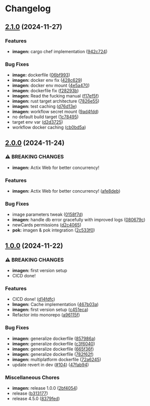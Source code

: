 # Changelog

## [2.1.0](https://github.com/doper1/POK/compare/imagen@v2.0.0...imagen@v2.1.0) (2024-11-27)


### Features

* **imagen:** cargo chef implementation ([942c724](https://github.com/doper1/POK/commit/942c724083e298e5de574fbcb90af6a0d9e72624))


### Bug Fixes

* **image:** dockerfile ([06bf993](https://github.com/doper1/POK/commit/06bf9931990c96f045502faf9a8bad4b098d1831))
* **imagen:** docker env fix ([428c629](https://github.com/doper1/POK/commit/428c629892cd42dde5ec252e13b1269787fa576b))
* **imagen:** docker env mount ([4e5a470](https://github.com/doper1/POK/commit/4e5a4706e457153b674dab989e0717b0e1737415))
* **imagen:** dockerfile fix ([f28293b](https://github.com/doper1/POK/commit/f28293b2c68744e5fdfd2bf419c64253d2f3b7c8))
* **imagen:** Read the fucking manual ([f17ef5f](https://github.com/doper1/POK/commit/f17ef5f20fe7ea81afd2604228d01948340a3530))
* **imagen:** rust target architecture ([7826e55](https://github.com/doper1/POK/commit/7826e55a5f9031af7c7f5e14b2e43d33d84ac4e0))
* **imagen:** test caching ([d76d13e](https://github.com/doper1/POK/commit/d76d13e8f703174a02ecf5345a0daa0968d17546))
* **imagen:** workflow secret mount ([9ad4fdd](https://github.com/doper1/POK/commit/9ad4fddb187942633d304004e8dc31ff1047c094))
* no default build target ([1c78495](https://github.com/doper1/POK/commit/1c78495b1164e540a0801a6dc9f39f676ef87217))
* target env var ([d2d3725](https://github.com/doper1/POK/commit/d2d3725ddfa520ef401ad79bf913b215b4636a97))
* workflow docker caching ([cb0bd5a](https://github.com/doper1/POK/commit/cb0bd5ac54a2b524de5cfa9c0869a03a628dd87b))

## [2.0.0](https://github.com/doper1/POK/compare/imagen@v1.0.0...imagen@v2.0.0) (2024-11-24)


### ⚠ BREAKING CHANGES

* **imagen:** Actix Web for better concurrency!

### Features

* **imagen:** Actix Web for better concurrency! ([afe8deb](https://github.com/doper1/POK/commit/afe8deb5c8a7189fbac5377e9219bf1a483fcef5))


### Bug Fixes

* image parameters tweak ([0158f7d](https://github.com/doper1/POK/commit/0158f7dacc4a1da4303dbb08c62e56f4085d967c))
* **imagen:** handle db error gracefully with improved logs ([080679c](https://github.com/doper1/POK/commit/080679c26a6ac4d286528cb3cd8a76185529aed3))
* newCards permissions ([d2c4065](https://github.com/doper1/POK/commit/d2c406519ac17bb1421a057422efced41663e108))
* **pok:** imagen & pok integration ([2c533f0](https://github.com/doper1/POK/commit/2c533f01ffc1dd8b7d80ab2088581f2917263cbe))

## [1.0.0](https://github.com/doper1/POK/compare/imagen-v1.0.0...imagen@v1.0.0) (2024-11-22)


### ⚠ BREAKING CHANGES

* **imagen:** first version setup
* CICD done!

### Features

* CICD done! ([d14fdfc](https://github.com/doper1/POK/commit/d14fdfc85bcb769e77032392773eda073b1a90be))
* **Imagen:** Cache implementation ([467b03a](https://github.com/doper1/POK/commit/467b03a4f86bf212ff9753c489f864f11ac27cfb))
* **imagen:** first version setup ([c451eca](https://github.com/doper1/POK/commit/c451ecacb116a25a824c4e92937abc58d9ca58b6))
* Refactor into monorepo ([a96115f](https://github.com/doper1/POK/commit/a96115ff24e264c9167908dc52b0540a42c9174f))


### Bug Fixes

* **imagen:** generalize dockerfile ([857986a](https://github.com/doper1/POK/commit/857986a976e13600d4d01cb3cca51ae248e6451b))
* **imagen:** generalize dockerfile ([c3f6040](https://github.com/doper1/POK/commit/c3f6040991278d9ba8ad3c1eb868d83e6388abfb))
* **imagen:** generalize dockerfile ([665f36f](https://github.com/doper1/POK/commit/665f36f5e98c1c93095acd771fdcc67382560ffb))
* **imagen:** generalize dockerfile ([782f62f](https://github.com/doper1/POK/commit/782f62f32d9c00a75d6ec0e17618512a0ce1bc93))
* **imagen:** multiplatform dockerfile ([72a6245](https://github.com/doper1/POK/commit/72a6245e8c556cd3fbdc78a82f121b02fddbb813))
* update revert in dev ([#104](https://github.com/doper1/POK/issues/104)) ([47fab94](https://github.com/doper1/POK/commit/47fab94fcd907edb5c3a9f4860e2d7f9bf09c6e9))


### Miscellaneous Chores

* **imagen:** release 1.0.0 ([2bf4054](https://github.com/doper1/POK/commit/2bf4054e4938a16b6aa3f042fdf9204556dae9e4))
* release ([b313177](https://github.com/doper1/POK/commit/b313177bdb8d77cf404ba7c84e19bcb5c9954a01))
* release 4.5.0 ([8379fed](https://github.com/doper1/POK/commit/8379fedbb5bf988d6177ccd60bf0f1edf22766ea))
